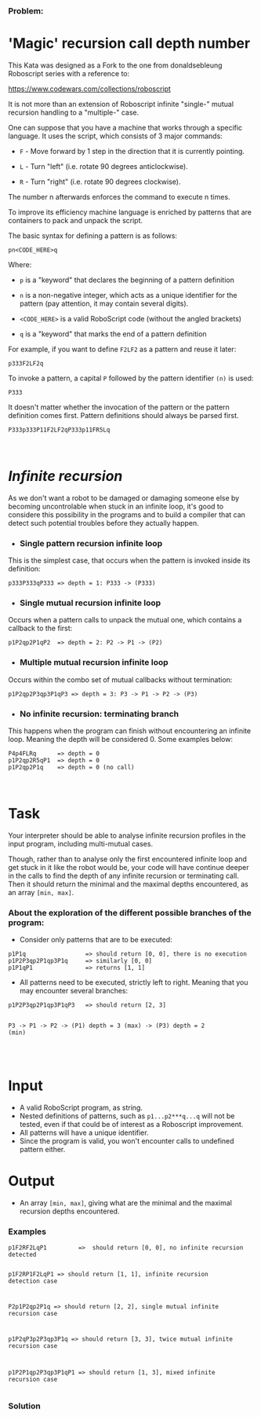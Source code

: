 ### Problem:
<h1 id="magic-recursion-call-depth-number">&apos;Magic&apos; recursion call depth number</h1>
<p>This Kata was designed as a Fork to the one from donaldsebleung Roboscript series with a reference to:</p>
<p><a href="https://www.codewars.com/collections/roboscript" target="_blank">https://www.codewars.com/collections/roboscript</a></p>
<p>It is not more than an extension of Roboscript infinite &quot;single-&quot; mutual recursion handling to a &quot;multiple-&quot; case.</p>
<p>One can suppose that you have a machine that works through a specific language. It uses the script, which consists of 3 major commands:</p>
<ul>
<li><p><code>F</code> - Move forward by 1 step in the direction that it is currently pointing.</p>
</li>
<li><p><code>L</code> - Turn &quot;left&quot; (i.e. rotate 90 degrees anticlockwise).</p>
</li>
<li><p><code>R</code> - Turn &quot;right&quot; (i.e. rotate 90 degrees clockwise).</p>
</li>
</ul>
<p>The number n afterwards enforces the command to execute n times.</p>
<p>To improve its efficiency machine language is enriched by patterns that are containers to pack and unpack the script.</p>
<p>The basic syntax for defining a pattern is as follows:</p>
<p><code>pn&lt;CODE_HERE&gt;q</code></p>
<p>Where:</p>
<ul>
<li><p><code>p</code> is a &quot;keyword&quot; that declares the beginning of a pattern definition </p>
</li>
<li><p><code>n</code> is a non-negative integer, which acts as a unique identifier for the pattern (pay attention, it may contain several digits).</p>
</li>
<li><p><code>&lt;CODE_HERE&gt;</code> is a valid RoboScript code (without the angled brackets)</p>
</li>
<li><p><code>q</code> is a &quot;keyword&quot; that marks the end of a pattern definition </p>
</li>
</ul>
<p>For example, if you want to define <code>F2LF2</code> as a pattern and reuse it later:</p>
<pre><code>p333F2LF2q</code></pre><p>To invoke a pattern, a capital <code>P</code> followed by the pattern identifier <code>(n)</code> is used:</p>
<pre><code>P333</code></pre><p>It doesn&apos;t matter whether the invocation of the pattern or the pattern definition comes first. Pattern definitions should always be parsed first.</p>
<pre><code>P333p333P11F2LF2qP333p11FR5Lq</code></pre><br>

<h1 id="infinite-recursion"><strong><em>Infinite recursion</em></strong></h1>
<p>As we don&apos;t want a robot to be damaged or damaging someone else by becoming uncontrolable when stuck in an infinite loop, it&apos;s good to considere this possibility in the programs and to build a compiler that can detect such potential troubles before they actually happen.</p>
<ul>
<li><h3 id="single-pattern-recursion-infinite-loop">Single pattern recursion infinite loop</h3>
</li>
</ul>
<p>This is the simplest case, that occurs when the pattern is invoked inside its definition:</p>
<pre><code>p333P333qP333 =&gt; depth = 1: P333 -&gt; (P333)</code></pre><ul>
<li><h3 id="single-mutual-recursion-infinite-loop">Single mutual recursion infinite loop</h3>
</li>
</ul>
<p>Occurs when a pattern calls to unpack the mutual one, which contains a callback to the first:</p>
<pre><code>p1P2qp2P1qP2  =&gt; depth = 2: P2 -&gt; P1 -&gt; (P2)</code></pre><ul>
<li><h3 id="multiple-mutual-recursion-infinite-loop">Multiple mutual recursion infinite loop</h3>
</li>
</ul>
<p>Occurs within the combo set of mutual callbacks without termination: </p>
<pre><code>p1P2qp2P3qp3P1qP3 =&gt; depth = 3: P3 -&gt; P1 -&gt; P2 -&gt; (P3)</code></pre><ul>
<li><h3 id="no-infinite-recursion-terminating-branch">No infinite recursion: terminating branch</h3>
</li>
</ul>
<p>This happens when the program can finish without encountering an infinite loop. Meaning the depth will be considered 0. Some examples below:</p>
<pre><code>P4p4FLRq      =&gt; depth = 0
p1P2qp2R5qP1  =&gt; depth = 0
p1P2qp2P1q    =&gt; depth = 0 (no call)</code></pre><br>

<h1 id="task">Task</h1>
<p>Your interpreter should be able to analyse infinite recursion profiles in the input program, including multi-mutual cases.</p>
<p>Though, rather than to analyse only the first encountered infinite loop and get stuck in it like the robot would be, your code will have continue deeper in the calls to find the depth of any infinite recursion or terminating call. Then it should return the minimal and the maximal depths encountered, as an array <code>[min, max]</code>.</p>
<h3 id="about-the-exploration-of-the-different-possible-branches-of-the-program">About the exploration of the different possible branches of the program:</h3>
<ul>
<li>Consider only patterns that are to be executed:</li>
</ul>
<pre><code>p1P1q                 =&gt; should return [0, 0], there is no execution
p1P2P3qp2P1qp3P1q     =&gt; similarly [0, 0]
p1P1qP1               =&gt; returns [1, 1]</code></pre><ul>
<li>All patterns need to be executed, strictly left to right. Meaning that you may encounter several branches:</li>
</ul>
<pre><code>p1P2P3qp2P1qp3P1qP3   =&gt; should return [2, 3]

P3 -&gt; P1 -&gt; P2 -&gt; (P1)    depth = 3 (max)
        \-&gt; (P3)          depth = 2 (min)</code></pre><br>

<h1 id="input">Input</h1>
<ul>
<li>A valid RoboScript program, as string.</li>
<li>Nested definitions of patterns, such as <code>p1...p2***q...q</code> will not be tested, even if that could be of interest as a Roboscript improvement.</li>
<li>All patterns will have a unique identifier.</li>
<li>Since the program is valid, you won&apos;t encounter calls to undefined pattern either.</li>
</ul>
<h1 id="output">Output</h1>
<ul>
<li>An array <code>[min, max]</code>, giving what are the minimal and the maximal recursion depths encountered.</li>
</ul>
<h3 id="examples">Examples</h3>
<pre><code>p1F2RF2LqP1         =&gt;  should return [0, 0], no infinite recursion detected

p1F2RP1F2LqP1       =&gt;  should return [1, 1], infinite recursion detection case

P2p1P2qp2P1q        =&gt;  should return [2, 2], single mutual infinite recursion case

p1P2qP3p2P3qp3P1q   =&gt;  should return [3, 3], twice mutual infinite recursion case

p1P2P1qp2P3qp3P1qP1 =&gt;  should return [1, 3], mixed infinite recursion case</code></pre>
### Solution